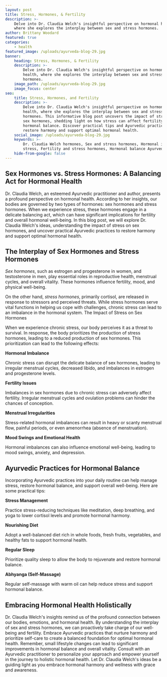 ```yaml
---
layout: post
title: Stress, Hormones, & Fertility
description: >-
    Delve into Dr. Claudia Welch's insightful perspective on hormonal health,
    where she explores the interplay between sex and stress hormones.
author: Brittany Woodard
featured: true
categories:
    - health
featured_image: /uploads/ayurveda-blog-29.jpg
banner:
    heading: Stress, Hormones, & Fertility
    description: >-
        Delve into Dr. Claudia Welch's insightful perspective on hormonal
        health, where she explores the interplay between sex and stress
        hormones.
    image_path: /uploads/ayurveda-blog-29.jpg
    image_focus: center
seo:
    title: Stress, Hormones, and Fertility
    description: >-
        Delve into Dr. Claudia Welch's insightful perspective on hormonal
        health, where she explores the interplay between sex and stress
        hormones. This informative blog post uncovers the impact of stress on
        sex hormones, shedding light on how stress can affect fertility and
        hormonal balance. Discover practical tips and Ayurvedic practices to
        restore harmony and support optimal hormonal health.
    social_image: /uploads/ayurveda-blog-29.jpg
    keywords: >-
        Dr. Claudia Welch hormones, Sex and stress hormones, Hormonal issues and
        stress, Fertility and stress hormones, Hormonal balance Ayurveda
    hide-from-google: false
---
```

## Sex Hormones vs. Stress Hormones: A Balancing Act for Hormonal Health

Dr. Claudia Welch, an esteemed Ayurvedic practitioner and author, presents a profound perspective on hormonal health. According to her insights, our bodies are governed by two types of hormones: sex hormones and stress hormones. When we experience stress, these hormones engage in a delicate balancing act, which can have significant implications for fertility and overall hormonal well-being. In this blog post, we will explore Dr. Claudia Welch's ideas, understanding the impact of stress on sex hormones, and uncover practical Ayurvedic practices to restore harmony and support optimal hormonal health.

## The Interplay of Sex Hormones and Stress Hormones

*Sex hormones*, such as estrogen and progesterone in women, and testosterone in men, play essential roles in reproductive health, menstrual cycles, and overall vitality. These hormones influence fertility, mood, and physical well-being.

On the other hand, *stress hormones*, primarily cortisol, are released in response to stressors and perceived threats. While stress hormones serve vital functions in helping us cope with challenges, chronic stress can lead to an imbalance in the hormonal system. The Impact of Stress on Sex Hormones

When we experience chronic stress, our body perceives it as a threat to survival. In response, the body prioritizes the production of stress hormones, leading to a reduced production of sex hormones. This prioritization can lead to the following effects:

**Hormonal Imbalance**

Chronic stress can disrupt the delicate balance of sex hormones, leading to irregular menstrual cycles, decreased libido, and imbalances in estrogen and progesterone levels.

**Fertility Issues**

Imbalances in sex hormones due to chronic stress can adversely affect fertility. Irregular menstrual cycles and ovulation problems can hinder the chances of conception.

**Menstrual Irregularities**

Stress-related hormonal imbalances can result in heavy or scanty menstrual flow, painful periods, or even amenorrhea (absence of menstruation).

**Mood Swings and Emotional Health**

Hormonal imbalances can also influence emotional well-being, leading to mood swings, anxiety, and depression.

## Ayurvedic Practices for Hormonal Balance

Incorporating Ayurvedic practices into your daily routine can help manage stress, restore hormonal balance, and support overall well-being. Here are some practical tips:

**Stress Management**

Practice stress-reducing techniques like meditation, deep breathing, and yoga to lower cortisol levels and promote hormonal harmony.

**Nourishing Diet**

Adopt a well-balanced diet rich in whole foods, fresh fruits, vegetables, and healthy fats to support hormonal health.

**Regular Sleep**

Prioritize quality sleep to allow the body to rejuvenate and restore hormonal balance.

**Abhyanga (Self-Massage)**

Regular self-massage with warm oil can help reduce stress and support hormonal balance.

## Embracing Hormonal Health Holistically

Dr. Claudia Welch's insights remind us of the profound connection between our bodies, emotions, and hormonal health. By understanding the interplay of sex and stress hormones, we can proactively take charge of our well-being and fertility. Embrace Ayurvedic practices that nurture harmony and prioritize self-care to create a balanced foundation for optimal hormonal health. Remember, small lifestyle changes can lead to significant improvements in hormonal balance and overall vitality. Consult with an Ayurvedic practitioner to personalize your approach and empower yourself in the journey to holistic hormonal health. Let Dr. Claudia Welch's ideas be a guiding light as you embrace hormonal harmony and wellness with grace and awareness.